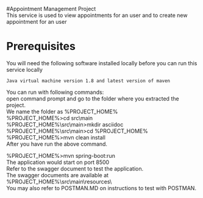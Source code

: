 #Appointment Management Project<br>
This service is used to view appointments for an user and to create new appointment for an user

# Prerequisites

You will need the following software installed locally before you can run this service locally
```
Java virtual machine version 1.8 and latest version of maven
```
You can run with following commands: <br>
open command prompt and go to the folder where you extracted the project.<br>
We name the folder as %PROJECT_HOME% <br>
%PROJECT_HOME%>cd src\main <br>
%PROJECT_HOME%\src\main>mkdir asciidoc <br>
%PROJECT_HOME%\src\main>cd %PROJECT_HOME% <br>
%PROJECT_HOME%>mvn clean install <br>
After you have run the above command. <br>

%PROJECT_HOME%>mvn spring-boot:run <br>
The application would start on port 8500 <br>
Refer to the swagger document to test the application. <br>
The swagger documents are available at %PROJECT_HOME%\src\main\resources\ <br>
You may also refer to POSTMAN.MD on instructions to test with POSTMAN.
